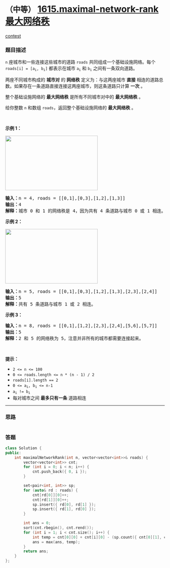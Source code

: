# `（中等）` [1615.maximal-network-rank 最大网络秩](https://leetcode-cn.com/problems/maximal-network-rank/)

[contest](https://leetcode-cn.com/contest/weekly-contest-210/problems/maximal-network-rank/)

### 题目描述
<p><code>n</code> 座城市和一些连接这些城市的道路 <code>roads</code> 共同组成一个基础设施网络。每个 <code>roads[i] = [a<sub>i</sub>, b<sub>i</sub>]</code> 都表示在城市 <code>a<sub>i</sub></code> 和 <code>b<sub>i</sub></code> 之间有一条双向道路。</p>

<p>两座不同城市构成的 <strong>城市对</strong> 的 <strong>网络秩</strong> 定义为：与这两座城市 <strong>直接</strong> 相连的道路总数。如果存在一条道路直接连接这两座城市，则这条道路只计算 <strong>一次</strong> 。</p>

<p>整个基础设施网络的 <strong>最大网络秩</strong> 是所有不同城市对中的 <strong>最大网络秩</strong> 。</p>

<p>给你整数 <code>n</code> 和数组 <code>roads</code>，返回整个基础设施网络的 <strong>最大网络秩</strong> 。</p>

<p>&nbsp;</p>

<p><strong>示例 1：</strong></p>

<p><strong><img style="width: 292px; height: 172px;" src="https://assets.leetcode-cn.com/aliyun-lc-upload/uploads/2020/10/11/ex1.png" alt=""></strong></p>

<pre><strong>输入：</strong>n = 4, roads = [[0,1],[0,3],[1,2],[1,3]]
<strong>输出：</strong>4
<strong>解释：</strong>城市 0 和 1 的网络秩是 4，因为共有 4 条道路与城市 0 或 1 相连。位于 0 和 1 之间的道路只计算一次。
</pre>

<p><strong>示例 2：</strong></p>

<p><strong><img style="width: 292px; height: 172px;" src="https://assets.leetcode-cn.com/aliyun-lc-upload/uploads/2020/10/11/ex2.png" alt=""></strong></p>

<pre><strong>输入：</strong>n = 5, roads = [[0,1],[0,3],[1,2],[1,3],[2,3],[2,4]]
<strong>输出：</strong>5
<strong>解释：</strong>共有 5 条道路与城市 1 或 2 相连。
</pre>

<p><strong>示例 3：</strong></p>

<pre><strong>输入：</strong>n = 8, roads = [[0,1],[1,2],[2,3],[2,4],[5,6],[5,7]]
<strong>输出：</strong>5
<strong>解释：</strong>2 和 5 的网络秩为 5，注意并非所有的城市都需要连接起来。
</pre>

<p>&nbsp;</p>

<p><strong>提示：</strong></p>

<ul>
	<li><code>2 <= n <= 100</code></li>
	<li><code>0 <= roads.length <= n * (n - 1) / 2</code></li>
	<li><code>roads[i].length == 2</code></li>
	<li><code>0 <= a<sub>i</sub>, b<sub>i</sub>&nbsp;<= n-1</code></li>
	<li><code>a<sub>i</sub>&nbsp;!=&nbsp;b<sub>i</sub></code></li>
	<li>每对城市之间 <strong>最多只有一条</strong>&nbsp;道路相连</li>
</ul>


---
### 思路
```
```



### 答题
``` C++
class Solution {
public:
    int maximalNetworkRank(int n, vector<vector<int>>& roads) {
        vector<vector<int>> cnt;
        for (int i = 0; i < n; i++) {
            cnt.push_back({ 0, i });
        }

        set<pair<int, int>> sp;
        for (auto& rd : roads) {
            cnt[rd[0]][0]++;
            cnt[rd[1]][0]++;
            sp.insert({ rd[0], rd[1] });
            sp.insert({ rd[1], rd[0] });
        }

        int ans = 0;
        sort(cnt.rbegin(), cnt.rend());
        for (int i = 1; i < cnt.size(); i++) {
            int temp = cnt[0][0] + cnt[i][0] - (sp.count({ cnt[0][1], cnt[i][1] }));
            ans = max(ans, temp);
        }
        return ans;
    }
};
```




